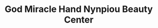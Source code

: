 ---
title: "God Miracle Hand Nynpiou Beauty Center"
url: /zwedru/god-miracle-hand-nynpiou-beauty-center/
shop: beauty
---